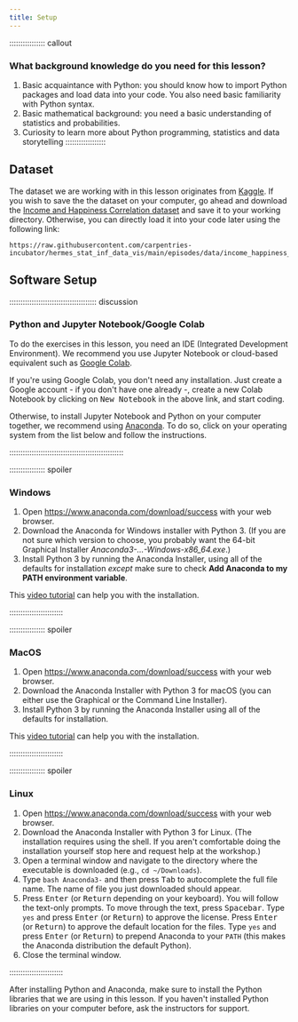 ```yaml
---
title: Setup
---
```



:::::::::::::::: callout
### What background knowledge do you need for this lesson?

1. Basic acquaintance with Python: you should know how to import Python packages and load data into your code.
You also need basic familiarity with Python syntax. 
2. Basic mathematical background: you need a basic understanding of statistics and probabilities. 
3. Curiosity to learn more about Python programming, statistics and data storytelling
::::::::::::::::::

## Dataset

The dataset we are working with in this lesson originates from [Kaggle](https://www.kaggle.com/datasets/levyedgar44/income-and-happiness-correction). 
If you wish to save the the dataset on your computer, go ahead and download the 
[Income and Happiness Correlation dataset](data/income_happiness_correlation.csv) and save it to your working directory. 
Otherwise, you can directly load it into your code later using the following link:

```
https://raw.githubusercontent.com/carpentries-incubator/hermes_stat_inf_data_vis/main/episodes/data/income_happiness_correlation.csv
```

## Software Setup

::::::::::::::::::::::::::::::::::::::: discussion

### Python and Jupyter Notebook/Google Colab

To do the exercises in this lesson, you need an IDE (Integrated Development Environment). We recommend you use 
Jupyter Notebook or cloud-based equivalent such as [Google Colab](https://colab.google/). 

If you're using Google Colab, you don't need any installation. Just create a Google account - if you don't have one
already -, create a new Colab Notebook by clicking on <kbd>New Notebook</kbd> in the above link, and start coding. 

Otherwise, to install Jupyter Notebook and Python on your computer together, we recommend using 
[Anaconda](https://www.anaconda.com/download/success).
To do so, click on your operating system from the list below and follow the instructions. 

:::::::::::::::::::::::::::::::::::::::::::::::::::

:::::::::::::::: spoiler

### Windows

1. Open https://www.anaconda.com/download/success with your web browser.
2. Download the Anaconda for Windows installer with Python 3. (If you are not sure which version to choose, you probably want the 64-bit 
Graphical Installer *Anaconda3-...-Windows-x86_64.exe*.)
3. Install Python 3 by running the Anaconda Installer, using all of the defaults for installation *except* make sure to check 
**Add Anaconda to my PATH environment variable**.

This [video tutorial](https://www.youtube.com/watch?v=xxQ0mzZ8UvA) can help you with the installation. 

::::::::::::::::::::::::

:::::::::::::::: spoiler

### MacOS

1. Open https://www.anaconda.com/download/success with your web browser.
2. Download the Anaconda Installer with Python 3 for macOS (you can either use the Graphical or the Command Line Installer).
3. Install Python 3 by running the Anaconda Installer using all of the defaults for installation.

This [video tutorial](https://www.youtube.com/watch?v=TcSAln46u9U) can help you with the installation.


::::::::::::::::::::::::


:::::::::::::::: spoiler

### Linux

1. Open https://www.anaconda.com/download/success with your web browser.
2. Download the Anaconda Installer with Python 3 for Linux.
(The installation requires using the shell. If you aren't comfortable doing the installation yourself stop here and request help at the workshop.)
3. Open a terminal window and navigate to the directory where the executable is downloaded (e.g., `cd ~/Downloads`).
4. Type `bash Anaconda3-` and then press <kbd>Tab</kbd> to autocomplete the full file name. The name of file you just 
downloaded should appear.
5. Press <kbd>Enter</kbd> (or <kbd>Return</kbd> depending on your keyboard). You will follow the text-only prompts. 
To move through the text, press <kbd>Spacebar</kbd>. Type `yes` and press <kbd>Enter</kbd> (or <kbd>Return</kbd>) 
to approve the license. Press <kbd>Enter</kbd> (or <kbd>Return</kbd>) to approve the default location for the files. 
Type `yes` and press <kbd>Enter</kbd> (or <kbd>Return</kbd>) to prepend Anaconda to your `PATH` (this makes the Anaconda distribution the default Python).
6. Close the terminal window.

::::::::::::::::::::::::


After installing Python and Anaconda, make sure to install the Python libraries that we are using in this lesson. If you haven't installed Python libraries on your 
computer before, ask the instructors for support. 
